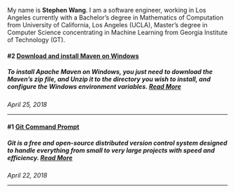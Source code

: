 My name is **Stephen Wang**. I am a software engineer, working in Los Angeles currently with a Bachelor’s degree in Mathematics of Computation from University of California, Los Angeles (UCLA), Master’s degree in Computer Science concentrating in Machine Learning from Georgia Institute of Technology (GT).

#### #2 [Download and install Maven on Windows](https://github.com/zhongqi1112/Blog/issues/2)

##### <i> To install Apache Maven on Windows, you just need to download the Maven’s zip file, and Unzip it to the directory you wish to install, and configure the Windows environment variables. </i> [Read More](https://github.com/scarecrow1123/blog/issues/2)
*April 25, 2018*

---

#### #1 [Git Command Prompt](https://github.com/zhongqi1112/Blog/issues/1)

##### <i> Git is a free and open-source distributed version control system designed to handle everything from small to very large projects with speed and efficiency. </i> [Read More](https://github.com/scarecrow1123/blog/issues/1)
*April 22, 2018*

---
